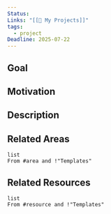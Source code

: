 ```yaml
---
Status: 
Links: "[[🚧 My Projects]]"
tags:
  - project
Deadline: 2025-07-22
---
```

## Goal

## Motivation

## Description

## Related Areas

```dataview
list
From #area and !"Templates"
```

## Related Resources

```dataview
list
From #resource and !"Templates"
```